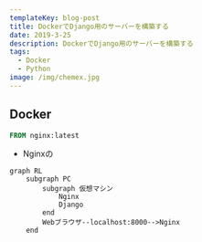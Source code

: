 ```yaml
---
templateKey: blog-post
title: DockerでDjango用のサーバーを構築する
date: 2019-3-25
description: DockerでDjango用のサーバーを構築する
tags:
  - Docker
  - Python
image: /img/chemex.jpg
---
```


## Docker



```dockerfile
FROM nginx:latest
```

* Nginxの

```mermaid
graph RL
	subgraph PC
		subgraph 仮想マシン
			Nginx
			Django
		end
		Webブラウザ--localhost:8000-->Nginx
	end
```

